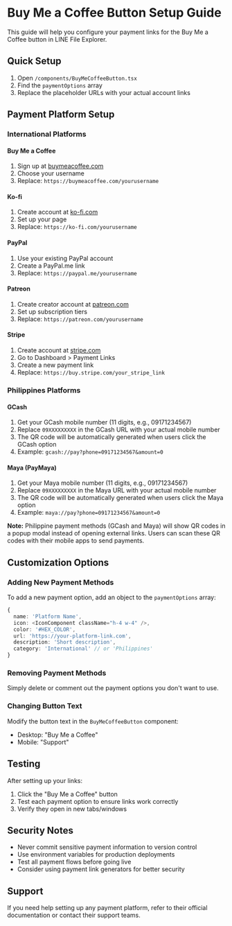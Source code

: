 # Buy Me a Coffee Button Setup Guide

This guide will help you configure your payment links for the Buy Me a Coffee button in LINE File Explorer.

## Quick Setup

1. Open `/components/BuyMeCoffeeButton.tsx`
2. Find the `paymentOptions` array
3. Replace the placeholder URLs with your actual account links

## Payment Platform Setup

### International Platforms

#### Buy Me a Coffee
1. Sign up at [buymeacoffee.com](https://buymeacoffee.com)
2. Choose your username
3. Replace: `https://buymeacoffee.com/yourusername`

#### Ko-fi
1. Create account at [ko-fi.com](https://ko-fi.com)
2. Set up your page
3. Replace: `https://ko-fi.com/yourusername`

#### PayPal
1. Use your existing PayPal account
2. Create a PayPal.me link
3. Replace: `https://paypal.me/yourusername`

#### Patreon
1. Create creator account at [patreon.com](https://patreon.com)
2. Set up subscription tiers
3. Replace: `https://patreon.com/yourusername`

#### Stripe
1. Create account at [stripe.com](https://stripe.com)
2. Go to Dashboard > Payment Links
3. Create a new payment link
4. Replace: `https://buy.stripe.com/your_stripe_link`

### Philippines Platforms

#### GCash
1. Get your GCash mobile number (11 digits, e.g., 09171234567)
2. Replace `09XXXXXXXXX` in the GCash URL with your actual mobile number
3. The QR code will be automatically generated when users click the GCash option
4. Example: `gcash://pay?phone=09171234567&amount=0`

#### Maya (PayMaya)
1. Get your Maya mobile number (11 digits, e.g., 09171234567)
2. Replace `09XXXXXXXXX` in the Maya URL with your actual mobile number
3. The QR code will be automatically generated when users click the Maya option
4. Example: `maya://pay?phone=09171234567&amount=0`

**Note:** Philippine payment methods (GCash and Maya) will show QR codes in a popup modal instead of opening external links. Users can scan these QR codes with their mobile apps to send payments.

## Customization Options

### Adding New Payment Methods
To add a new payment option, add an object to the `paymentOptions` array:

```typescript
{
  name: 'Platform Name',
  icon: <IconComponent className="h-4 w-4" />,
  color: '#HEX_COLOR',
  url: 'https://your-platform-link.com',
  description: 'Short description',
  category: 'International' // or 'Philippines'
}
```

### Removing Payment Methods
Simply delete or comment out the payment options you don't want to use.

### Changing Button Text
Modify the button text in the `BuyMeCoffeeButton` component:
- Desktop: "Buy Me a Coffee"
- Mobile: "Support"

## Testing

After setting up your links:
1. Click the "Buy Me a Coffee" button
2. Test each payment option to ensure links work correctly
3. Verify they open in new tabs/windows

## Security Notes

- Never commit sensitive payment information to version control
- Use environment variables for production deployments
- Test all payment flows before going live
- Consider using payment link generators for better security

## Support

If you need help setting up any payment platform, refer to their official documentation or contact their support teams.
